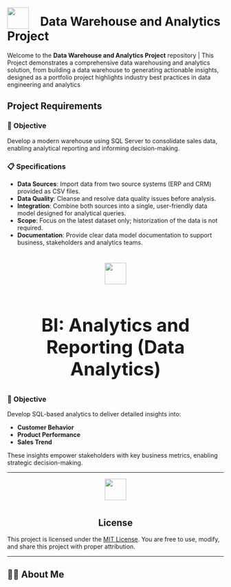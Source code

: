 <h1>
  <img src="https://github.com/user-attachments/assets/b0f64f91-64c8-4f9c-801e-42ac51596fe1" width="50" style="vertical-align:bottom; margin-right:20px;" />
  <strong>Data Warehouse and Analytics Project</strong>
</h1>

Welcome to the **Data Warehouse and Analytics Project** repository |
This Project demonstrates a comprehensive data warehousing and analytics solution, from building a data warehouse to generating  actionable insights, designed as a portfolio project
highlights industry best practices in data engineering and analytics


## Project Requirements

<h3>🎯 Objective</h3>

Develop a modern warehouse using SQL Server to consolidate sales data, enabling analytical reporting and informing decision-making.

<h3>📋 Specifications</h3>

- **Data Sources**: Import data from two source systems (ERP and CRM) provided as CSV files.  
- **Data Quality**: Cleanse and resolve data quality issues before analysis.  
- **Integration**: Combine both sources into a single, user-friendly data model designed for analytical queries.  
- **Scope**: Focus on the latest dataset only; historization of the data is not required.  
- **Documentation**: Provide clear data model documentation to support business, stakeholders and analytics teams.
 <h1>
<div style="text-align: center;">
  <img src="https://github.com/user-attachments/assets/a8afb72f-b808-48be-a941-2128f36d819e" width="50" style="margin-bottom: 10px;" />
  <h2><strong>BI: Analytics and Reporting (Data Analytics)</strong></h2>
</div>

<h3>🎯 Objective</h3>

Develop SQL-based analytics to deliver detailed insights into:

- **Customer Behavior**
- **Product Performance**
- **Sales Trend**

These insights empower stakeholders with key business metrics, enabling strategic decision-making.

---

<div style="text-align: center;">
  <img src="https://github.com/user-attachments/assets/0201a15d-c1f9-497c-b3d0-51c4cdf6cb65" width="50" style="margin-bottom: 10px;" />
  <h2><strong>License</strong></h2>
</div>

This project is licensed under the [MIT License](LICENSE). You are free to use, modify, and share this project with proper attribution.

---

## 🙋‍♂️ About Me











